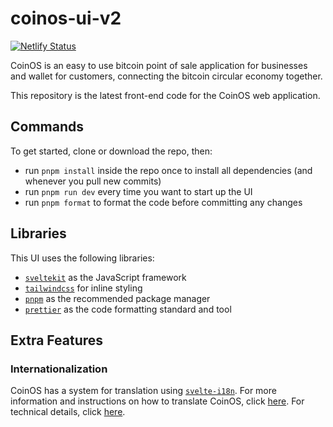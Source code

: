# coinos-ui-v2

[![Netlify Status](https://api.netlify.com/api/v1/badges/dc5c8c09-6b16-4878-afb4-a288c26cc9b1/deploy-status)](https://app.netlify.com/sites/coinos/deploys)

CoinOS is an easy to use bitcoin point of sale application for businesses and wallet for customers, connecting the bitcoin circular economy together.

This repository is the latest front-end code for the CoinOS web application.

## Commands

To get started, clone or download the repo, then:
- run `pnpm install` inside the repo once to install all dependencies (and whenever you pull new commits)
- run `pnpm run dev` every time you want to start up the UI
- run `pnpm format` to format the code before committing any changes

## Libraries

This UI uses the following libraries:
- [`sveltekit`](https://kit.svelte.dev/) as the JavaScript framework
- [`tailwindcss`](https://tailwindcss.com/) for inline styling
- [`pnpm`](https://pnpm.io/) as the recommended package manager
- [`prettier`](https://prettier.io/) as the code formatting standard and tool

## Extra Features

### Internationalization

CoinOS has a system for translation using [`svelte-i18n`](https://www.npmjs.com/package/svelte-i18n). For more information and instructions on how to translate CoinOS, click [here](./doc/i18n.md). For technical details, click [here](./doc/i18n-technical.md).
